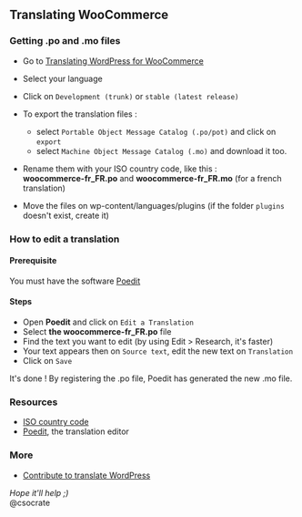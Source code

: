 ## Translating WooCommerce

### Getting .po and .mo files

* Go to [Translating WordPress for WooCommerce](https://translate.wordpress.org/projects/wp-plugins/woocommerce/)

* Select your language

* Click on `Development (trunk)` or `stable (latest release)`

* To export the translation files :
  - select `Portable Object Message Catalog (.po/pot)` and click on `export`
  - select `Machine Object Message Catalog (.mo)` and download it too.

* Rename them with your ISO country code, like this :  
**woocommerce-fr_FR.po** and **woocommerce-fr_FR.mo** (for a french translation)

* Move the files on wp-content/languages/plugins (if the folder `plugins` doesn't exist, create it)

### How to edit a translation

#### Prerequisite
You must have the software [Poedit](https://poedit.net/download)

#### Steps

* Open **Poedit** and click on `Edit a Translation`
* Select **the woocommerce-fr_FR.po** file
* Find the text you want to edit (by using Edit > Research, it's faster)
* Your text appears then on `Source text`, edit the new text on `Translation`
* Click on `Save`

It's done ! By registering the .po file, Poedit has generated the new .mo file.


### Resources  
* [ISO country code](https://en.wikipedia.org/wiki/ISO_3166-1_alpha-2#Officially_assigned_code_elements)
* [Poedit](https://poedit.net/), the translation editor

### More
* [Contribute to translate WordPress](https://make.wordpress.org/polyglots/teams/?locale=fr_FR)


_Hope it'll help ;)_  
@csocrate

